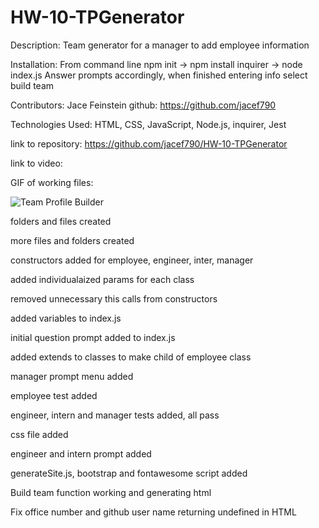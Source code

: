 # HW-10-TPGenerator

Description: Team generator for a manager to add employee information

Installation: From command line
    npm init -> npm install inquirer -> node index.js
    Answer prompts accordingly, when finished entering info select build team

Contributors: Jace Feinstein
    github: https://github.com/jacef790

Technologies Used: HTML, CSS, JavaScript, Node.js, inquirer, Jest


link to repository: https://github.com/jacef790/HW-10-TPGenerator

link to video:

GIF of working files: 

![Team Profile Builder](./TeamProfileBuilder.gif)




folders and files created

more files and folders created

constructors added for employee, engineer, inter, manager

added individualaized params for each class

removed unnecessary this calls from constructors

added variables to index.js

initial question prompt added to index.js

added extends to classes to make child of employee class

manager prompt menu added

employee test added

engineer, intern and manager tests added, all pass

css file added

engineer and intern prompt added

generateSite.js, bootstrap and fontawesome script added

Build team function working and generating html

Fix office number and github user name returning undefined in HTML